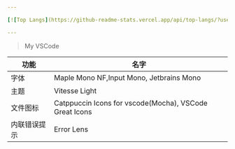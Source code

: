```yaml
---

[![Top Langs](https://github-readme-stats.vercel.app/api/top-langs/?username=yuanxin518&layout=compact)](https://github.com/yuanxin518/github-readme-stats)

---
```

> My VSCode

|功能|名字|
|---|---|
|字体|Maple Mono NF,Input Mono, Jetbrains Mono|
|主题|Vitesse Light|
|文件图标|Catppuccin Icons for vscode(Mocha), VSCode Great Icons|
|内联错误提示|Error Lens|
